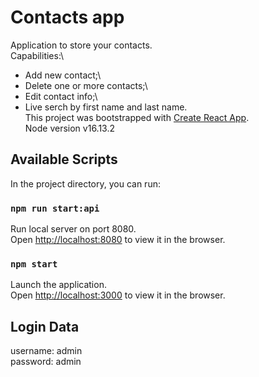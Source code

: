 # Contacts app

Application to store your contacts.\
Сapabilities:\
* Add new contact;\
* Delete one or more contacts;\
* Edit contact info;\
* Live serch by first name and last name.\
This project was bootstrapped with [Create React App](https://github.com/facebook/create-react-app).\
Node version v16.13.2

## Available Scripts

In the project directory, you can run:

### `npm run start:api`

Run local server on port 8080.\
Open [http://localhost:8080](http://localhost:8080) to view it in the browser.

### `npm start`

Launch the application.\
Open [http://localhost:3000](http://localhost:3000) to view it in the browser.

## Login Data

username: admin\
password: admin